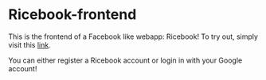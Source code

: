 # Ricebook-frontend

This is the frontend of a Facebook like webapp: Ricebook!
To try out, simply visit this [link](http://yw90-final-fe.surge.sh/).

You can either register a Ricebook account or login in with your Google account!

